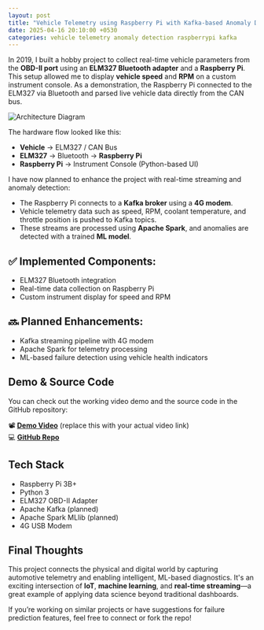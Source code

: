 ```yaml
---
layout: post
title: "Vehicle Telemetry using Raspberry Pi with Kafka-based Anomaly Detection"
date: 2025-04-16 20:10:00 +0530
categories: vehicle telemetry anomaly detection raspberrypi kafka
---
```


In 2019, I built a hobby project to collect real-time vehicle parameters from the **OBD-II port** using an **ELM327 Bluetooth adapter** and a **Raspberry Pi**. This setup allowed me to display **vehicle speed** and **RPM** on a custom instrument console. As a demonstration, the Raspberry Pi connected to the ELM327 via Bluetooth and parsed live vehicle data directly from the CAN bus.

![Architecture Diagram][Architecture Diagram]

[Architecture Diagram]: (/assets/projects/VehicleTelemetry/OBD2_Vehicle_detection.png)

The hardware flow looked like this:

- **Vehicle** → ELM327 / CAN Bus
- **ELM327** → Bluetooth → **Raspberry Pi**
- **Raspberry Pi** → Instrument Console (Python-based UI)

I have now planned to enhance the project with real-time streaming and anomaly detection:

- The Raspberry Pi connects to a **Kafka broker** using a **4G modem**.
- Vehicle telemetry data such as speed, RPM, coolant temperature, and throttle position is pushed to Kafka topics.
- These streams are processed using **Apache Spark**, and anomalies are detected with a trained **ML model**.

## ✅ Implemented Components:

- ELM327 Bluetooth integration
- Real-time data collection on Raspberry Pi
- Custom instrument display for speed and RPM

## 🔜 Planned Enhancements:

- Kafka streaming pipeline with 4G modem
- Apache Spark for telemetry processing
- ML-based failure detection using vehicle health indicators

## Demo & Source Code

You can check out the working video demo and the source code in the GitHub repository:

📽️ **[Demo Video](#)** (replace this with your actual video link)  
💻 **[GitHub Repo](https://github.com/spsarolkar/Tesla/tree/master)**

## Tech Stack

- Raspberry Pi 3B+
- Python 3
- ELM327 OBD-II Adapter
- Apache Kafka (planned)
- Apache Spark MLlib (planned)
- 4G USB Modem

## Final Thoughts

This project connects the physical and digital world by capturing automotive telemetry and enabling intelligent, ML-based diagnostics. It's an exciting intersection of **IoT**, **machine learning**, and **real-time streaming**—a great example of applying data science beyond traditional dashboards.

If you’re working on similar projects or have suggestions for failure prediction features, feel free to connect or fork the repo!
